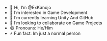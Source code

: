 - 👋 Hi, I’m @ExKanojo
- 👀 I’m interested in Game Development
- 🌱 I’m currently learning Unity And GitHub
- 💞️ I’m looking to collaborate on Game Projects
- 😄 Pronouns: He/Him
- ⚡ Fun fact: Im just a normal person

<!---
ExKanojo/ExKanojo is a ✨ special ✨ repository because its `README.md` (this file) appears on your GitHub profile.
You can click the Preview link to take a look at your changes.
--->
